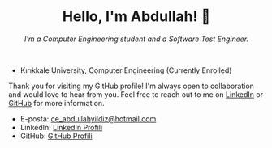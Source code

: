 <h1 align="center">Hello, I'm Abdullah! 👋</h1>

<p align="center">
  <em>I'm a Computer Engineering student and a Software Test Engineer.</em>
</p>

<br>

- Kırıkkale University, Computer Engineering (Currently Enrolled)


Thank you for visiting my GitHub profile! I'm always open to collaboration and would love to hear from you. Feel free to reach out to me on [LinkedIn](https://www.linkedin.com/in/abdullahyildiz52/) or [GitHub](https://github.com/abdullahyildiz52) for more information.

- E-posta: [ce_abdullahyildiz@hotmail.com](mailto:ce_abdullahyildiz@hotmail.com)
- LinkedIn: [LinkedIn Profili](https://www.linkedin.com/in/abdullahyildiz52/)
- GitHub: [GitHub Profili](https://github.com/abdullahyildiz52)




